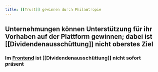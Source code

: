 ```yaml
---
title: [[Trust]] gewinnen durch Philantropie
---
```


## Unternehmungen können Unterstützung für ihr Vorhaben auf der Plattform gewinnen; dabei ist [[Dividendenausschüttung]] nicht oberstes Ziel
### Im [Frontend](((478988ec-807f-4db3-a3f0-62b00be8c3c2))) ist [[Dividendenausschüttung]] nicht sofort präsent

### 
